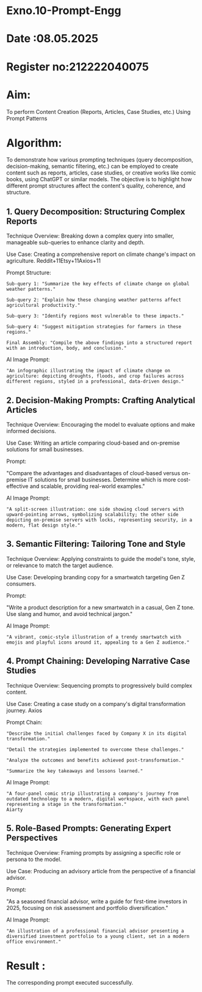 # Exno.10-Prompt-Engg
# Date :08.05.2025
# Register no:212222040075
# Aim: 
To perform Content Creation (Reports, Articles, Case Studies, etc.) Using Prompt Patterns

# Algorithm: 
To demonstrate how various prompting techniques (query decomposition, decision-making, semantic filtering, etc.) can be employed to create content such as reports, articles, case studies, or creative works like comic books, using ChatGPT or similar models. The objective is to highlight how different prompt structures affect the content's quality, coherence, and structure.

## 1. Query Decomposition: Structuring Complex Reports

Technique Overview: Breaking down a complex query into smaller, manageable sub-queries to enhance clarity and depth.

Use Case: Creating a comprehensive report on climate change's impact on agriculture.
Reddit+11Etsy+11Axios+11

Prompt Structure:

    Sub-query 1: "Summarize the key effects of climate change on global weather patterns."

    Sub-query 2: "Explain how these changing weather patterns affect agricultural productivity."

    Sub-query 3: "Identify regions most vulnerable to these impacts."

    Sub-query 4: "Suggest mitigation strategies for farmers in these regions."

    Final Assembly: "Compile the above findings into a structured report with an introduction, body, and conclusion."

AI Image Prompt:

    "An infographic illustrating the impact of climate change on agriculture: depicting droughts, floods, and crop failures across different regions, styled in a professional, data-driven design."

##  2. Decision-Making Prompts: Crafting Analytical Articles

Technique Overview: Encouraging the model to evaluate options and make informed decisions.

Use Case: Writing an article comparing cloud-based and on-premise solutions for small businesses.

Prompt:

"Compare the advantages and disadvantages of cloud-based versus on-premise IT solutions for small businesses. Determine which is more cost-effective and scalable, providing real-world examples."

AI Image Prompt:

    "A split-screen illustration: one side showing cloud servers with upward-pointing arrows, symbolizing scalability; the other side depicting on-premise servers with locks, representing security, in a modern, flat design style."

## 3. Semantic Filtering: Tailoring Tone and Style

Technique Overview: Applying constraints to guide the model's tone, style, or relevance to match the target audience.

Use Case: Developing branding copy for a smartwatch targeting Gen Z consumers.

Prompt:

"Write a product description for a new smartwatch in a casual, Gen Z tone. Use slang and humor, and avoid technical jargon."

AI Image Prompt:

    "A vibrant, comic-style illustration of a trendy smartwatch with emojis and playful icons around it, appealing to a Gen Z audience."

## 4. Prompt Chaining: Developing Narrative Case Studies

Technique Overview: Sequencing prompts to progressively build complex content.

Use Case: Creating a case study on a company's digital transformation journey.
Axios

Prompt Chain:

    "Describe the initial challenges faced by Company X in its digital transformation."

    "Detail the strategies implemented to overcome these challenges."

    "Analyze the outcomes and benefits achieved post-transformation."

    "Summarize the key takeaways and lessons learned."

AI Image Prompt:

    "A four-panel comic strip illustrating a company's journey from outdated technology to a modern, digital workspace, with each panel representing a stage in the transformation."
    Aiarty

## 5. Role-Based Prompts: Generating Expert Perspectives

Technique Overview: Framing prompts by assigning a specific role or persona to the model.

Use Case: Producing an advisory article from the perspective of a financial advisor.

Prompt:

"As a seasoned financial advisor, write a guide for first-time investors in 2025, focusing on risk assessment and portfolio diversification."

AI Image Prompt:

    "An illustration of a professional financial advisor presenting a diversified investment portfolio to a young client, set in a modern office environment."

# Result :  
  The corresponding prompt executed successfully.
